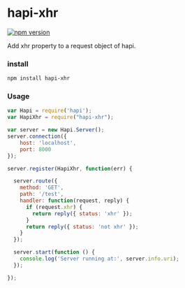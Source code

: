 # hapi-xhr

[![npm version](https://badge.fury.io/js/hapi-xhr.svg)](http://badge.fury.io/js/hapi-xhr)

Add xhr property to a request object of hapi.

### install
```sh
npm install hapi-xhr
```

### Usage

```javascript
var Hapi = require('hapi');
var HapiXhr = require("hapi-xhr");

var server = new Hapi.Server();
server.connection({ 
    host: 'localhost', 
    port: 8000 
});

server.register(HapiXhr, function(err) {

  server.route({
    method: 'GET',
    path: '/test',
    handler: function(request, reply) {
      if (request.xhr) {
        return reply({ status: 'xhr' });
      }
      return reply({ status: 'not xhr' });
    }
  });

  server.start(function () {
    console.log('Server running at:', server.info.uri);
  });

});
```
